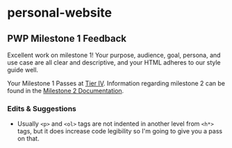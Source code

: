 # personal-website


## PWP Milestone 1 Feedback
Excellent work on milestone 1! Your purpose, audience, goal, persona, and use case are all clear and descriptive, and your HTML adheres to our style guide well.

Your Milestone 1 Passes at [Tier IV](https://bootcamp-coders.cnm.edu/projects/personal/rubric). Information regarding milestone 2 can be found in the [Milestone 2 Documentation](https://bootcamp-coders.cnm.edu/projects/personal/milestone-two).

### Edits &amp; Suggestions

- Usually `<p>` and `<ol>` tags are not indented in another level from `<h*>` tags, but it does increase code legibility so I'm going to give you a pass on that.
